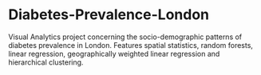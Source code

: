 # Diabetes-Prevalence-London
Visual Analytics project concerning the socio-demographic patterns of diabetes prevalence in London. Features spatial statistics, random forests, linear regression, geographically weighted linear regression and hierarchical clustering. 
